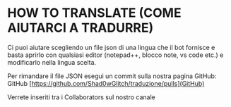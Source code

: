 # HOW TO TRANSLATE (COME AIUTARCI A TRADURRE)

Ci puoi aiutare scegliendo un file json di una lingua che il bot
fornisce e basta aprirlo con qualsiasi editor (notepad++, blocco note, vs code etc.) e modificarlo nella lingua scelta.

Per rimandare il file JSON esegui un commit 
sulla nostra pagina GitHub: GitHub [https://github.com/Shad0wGlitch/traduzione/pulls](GitHub)

Verrete inseriti tra i Collaborators sul nostro canale
